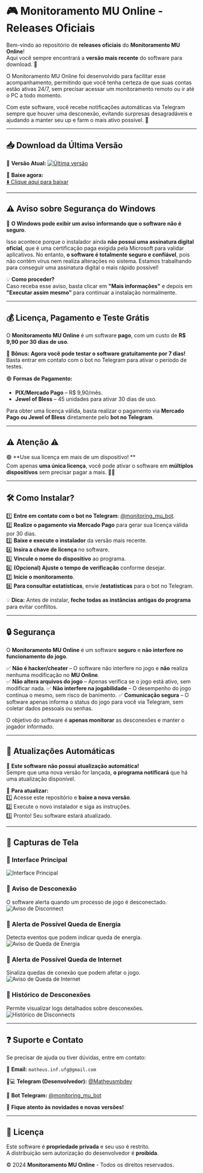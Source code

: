# 🎮 Monitoramento MU Online - Releases Oficiais

Bem-vindo ao repositório de **releases oficiais** do **Monitoramento MU Online**!  
Aqui você sempre encontrará a **versão mais recente** do software para download. 🚀  

O Monitoramento MU Online foi desenvolvido para facilitar esse acompanhamento, permitindo que você tenha certeza de que suas contas estão ativas 24/7, sem precisar acessar um monitoramento remoto ou ir até o PC a todo momento.

Com este software, você recebe notificações automáticas via Telegram sempre que houver uma desconexão, evitando surpresas desagradáveis e ajudando a manter seu up e farm o mais ativo possível. 🚀

---

## 📥 Download da Última Versão

🔹 **Versão Atual:** [![Última versão](https://img.shields.io/github/v/release/matheusbmdev/monitoring-mu-releases?label=Versão)](https://github.com/matheusbmdev/monitoring-mu-releases/releases/latest)  

📩 **Baixe agora:**  
[⬇️ Clique aqui para baixar](https://github.com/matheusbmdev/monitoring-mu-releases/releases/latest/download/monitoring_mu_installer.exe)  

---

## ⚠️ Aviso sobre Segurança do Windows  

🛑 **O Windows pode exibir um aviso informando que o software não é seguro**.  

Isso acontece porque o instalador ainda **não possui uma assinatura digital oficial**, que é uma certificação paga exigida pela Microsoft para validar aplicativos. No entanto, **o software é totalmente seguro e confiável**, pois não contém vírus nem realiza alterações no sistema. Estamos trabalhando para conseguir uma assinatura digital o mais rápido possível! 

💡 **Como proceder?**  
Caso receba esse aviso, basta clicar em **"Mais informações"** e depois em **"Executar assim mesmo"** para continuar a instalação normalmente.  

---


## 💰 Licença, Pagamento e Teste Grátis    

O **Monitoramento MU Online** é um software **pago**, com um custo de **R$ 9,90 por 30 dias de uso**.  

🎁 **Bônus:** **Agora você pode testar o software gratuitamente por 7 dias!** Basta entrar em contato com o bot no Telegram para ativar o período de testes.  

🟢 **Formas de Pagamento:**  
- **PIX/Mercado Pago** – R$ 9,90/mês.  
- **Jewel of Bless** – 45 unidades para ativar 30 dias de uso.  

Para obter uma licença válida, basta realizar o pagamento via **Mercado Pago ou Jewel of Bless** diretamente pelo **bot no Telegram**.  

---

## ⚠️ Atenção ⚠️  

🟢 **Use sua licença em mais de um dispositivo! **  
Com apenas **uma única licença**, você pode ativar o software em **múltiplos dispositivos** sem precisar pagar a mais.  🎉🎉

---

## 🛠️ Como Instalar?  

1️⃣ **Entre em contato com o bot no Telegram**: [@monitoring_mu_bot](https://t.me/monitoring_mu_bot).  
2️⃣ **Realize o pagamento via Mercado Pago** para gerar sua licença válida por 30 dias.  
3️⃣ **Baixe e execute o instalador** da versão mais recente.  
4️⃣ **Insira a chave de licença** no software.  
5️⃣ **Vincule o nome do dispositivo** ao programa.  
6️⃣ **(Opcional) Ajuste o tempo de verificação** conforme desejar.  
7️⃣ **Inicie o monitoramento**.  
8️⃣ **Para consultar estatísticas**, envie **/estatisticas** para o bot no Telegram.  

💡 **Dica:** Antes de instalar, **feche todas as instâncias antigas do programa** para evitar conflitos.  

---

## 🔒 Segurança  

O **Monitoramento MU Online** é um software **seguro** e **não interfere no funcionamento do jogo**.  

✅ **Não é hacker/cheater** – O software não interfere no jogo e **não** realiza nenhuma modificação no **MU Online**.  
✅ **Não altera arquivos do jogo** – Apenas verifica se o jogo está ativo, sem modificar nada. 
✅ **Não interfere na jogabilidade** – O desempenho do jogo continua o mesmo, sem risco de banimento.
✅ **Comunicação segura** – O software apenas informa o status do jogo para você via Telegram, sem coletar dados pessoais ou senhas.  

O objetivo do software é **apenas monitorar** as desconexões e manter o jogador informado.  

---

## 🔄 Atualizações Automáticas  

🛑 **Este software não possui atualização automática!**  
Sempre que uma nova versão for lançada, **o programa notificará** que há uma atualização disponível.  

📢 **Para atualizar:**  
1️⃣ Acesse este repositório e **baixe a nova versão**.  
2️⃣ Execute o novo instalador e siga as instruções.  
3️⃣ Pronto! Seu software estará atualizado.  

---

## 📸 Capturas de Tela  

### 🔹 Interface Principal  
![Interface Principal](https://github.com/user-attachments/assets/793c74a9-7044-426a-9063-3d8030db7bd0)  

### 🔹 Aviso de Desconexão  
O software alerta quando um processo de jogo é desconectado.  
![Aviso de Disconnect](https://github.com/user-attachments/assets/ba9ff027-92ec-4720-9ab5-3c54f1554048)  

### 🔹 Alerta de Possível Queda de Energia  
Detecta eventos que podem indicar queda de energia.  
![Aviso de Queda de Energia](https://github.com/user-attachments/assets/7dabe3cb-2f5c-473f-9846-ed6153372cee)  

### 🔹 Alerta de Possível Queda de Internet  
Sinaliza quedas de conexão que podem afetar o jogo.  
![Aviso de Queda de Internet](https://github.com/user-attachments/assets/203a214f-2c07-4ed5-af24-c8c6da4241d8)  

### 🔹 Histórico de Desconexões  
Permite visualizar logs detalhados sobre desconexões.  
![Histórico de Disconnects](https://github.com/user-attachments/assets/5318bb3a-4ae5-4016-ab1c-a68d39bde779)  

---

## ❓ Suporte e Contato  

Se precisar de ajuda ou tiver dúvidas, entre em contato:  

📧 **Email:** `matheus.inf.ufg@gmail.com`  

💬💻 **Telegram (Desenvolvedor):** [@Matheusmbdev](https://t.me/Matheusbmdev)  

💬 **Bot Telegram:** [@monitoring_mu_bot](https://t.me/monitoring_mu_bot)  

📢 **Fique atento às novidades e novas versões!**  

---

## 📜 Licença  

Este software é **propriedade privada** e seu uso é restrito.  
A distribuição sem autorização do desenvolvedor é **proibida**.  

© 2024 **Monitoramento MU Online** - Todos os direitos reservados.  

